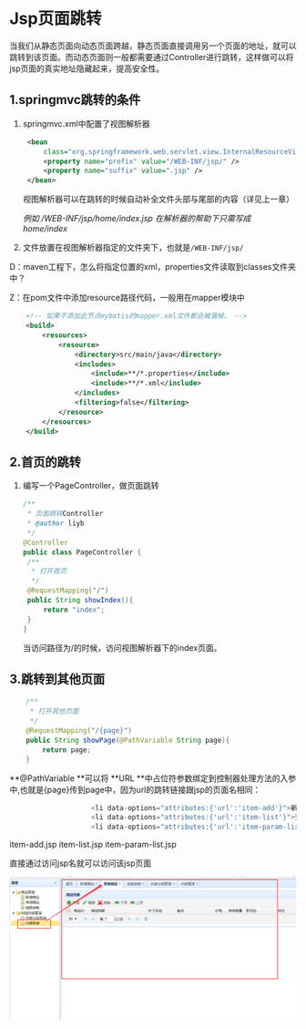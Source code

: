 # Jsp页面跳转   

当我们从静态页面向动态页面跨越，静态页面直接调用另一个页面的地址，就可以跳转到该页面。而动态页面则一般都需要通过Controller进行跳转，这样做可以将jsp页面的真实地址隐藏起来，提高安全性。

## 1.springmvc跳转的条件   

1. springmvc.xml中配置了视图解析器

   ```xml
   	<bean
   		class="org.springframework.web.servlet.view.InternalResourceViewResolver">
   		<property name="prefix" value="/WEB-INF/jsp/" />
   		<property name="suffix" value=".jsp" />
   	</bean>
   ```

   视图解析器可以在跳转的时候自动补全文件头部与尾部的内容（详见上一章）   

   _例如  /WEB-INF/jsp/home/index.jsp   在解析器的帮助下只需写成   home/index_  

2. 文件放置在视图解析器指定的文件夹下，也就是``/WEB-INF/jsp/``   

D：maven工程下，怎么将指定位置的xml，properties文件读取到classes文件夹中？

Z：在pom文件中添加resource路径代码，一般用在mapper模块中

```xml
	<!-- 如果不添加此节点mybatis的mapper.xml文件都会被漏掉。 -->
	<build>
		<resources>
            <resource>
                <directory>src/main/java</directory>
                <includes>
                    <include>**/*.properties</include>
                    <include>**/*.xml</include>
                </includes>
                <filtering>false</filtering>
            </resource>
        </resources>
	</build>
```

## 2.首页的跳转   

1. 编写一个PageController，做页面跳转  

   ```java
   /**
    * 页面跳转Controller
    * @author liyb
    */
   @Controller
   public class PageController {
   	/**
   	 * 打开首页
   	 */
   	@RequestMapping("/")
   	public String showIndex(){
   		return "index";
   	}
   }
   ```

   当访问路径为/的时候，访问视图解析器下的index页面。    

## 3.跳转到其他页面  

```java
	/**
	 * 打开其他页面
	 */
	@RequestMapping("/{page}")
	public String showPage(@PathVariable String page){
		return page;
	}	
```

**@PathVariable **可以将 **URL **中占位符参数绑定到控制器处理方法的入参中,也就是{page}传到page中，因为url的跳转链接跟jsp的页面名相同：

```java  
	         		<li data-options="attributes:{'url':'item-add'}">新增商品</li>
	         		<li data-options="attributes:{'url':'item-list'}">查询商品</li>
	         		<li data-options="attributes:{'url':'item-param-list'}">规格参数</li>
```

item-add.jsp        item-list.jsp        item-param-list.jsp

直接通过访问jsp名就可以访问该jsp页面   

![](../img/p07.png)  